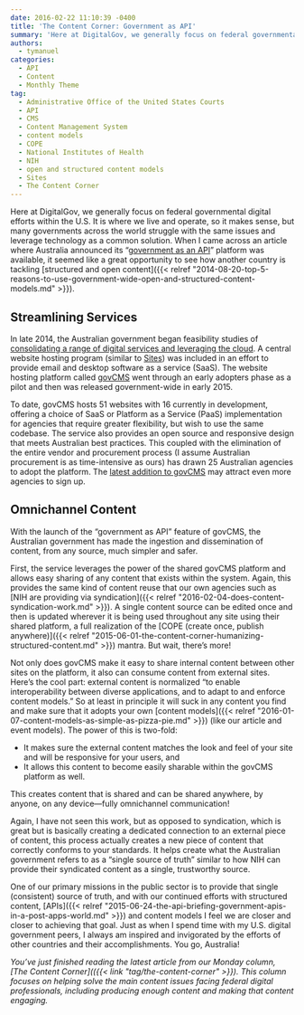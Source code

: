 ```yaml
---
date: 2016-02-22 11:10:39 -0400
title: 'The Content Corner: Government as API'
summary: 'Here at DigitalGov, we generally focus on federal governmental digital efforts within the U.S. It is where we live and operate, so it makes sense, but many governments across the world struggle with the same issues and leverage technology as a common solution. When I came across an article where Australia announced its &ldquo;government as'
authors:
  - tymanuel
categories:
  - API
  - Content
  - Monthly Theme
tag:
  - Administrative Office of the United States Courts
  - API
  - CMS
  - Content Management System
  - content models
  - COPE
  - National Institutes of Health
  - NIH
  - open and structured content models
  - Sites
  - The Content Corner
---
```


Here at DigitalGov, we generally focus on federal governmental digital efforts within the U.S. It is where we live and operate, so it makes sense, but many governments across the world struggle with the same issues and leverage technology as a common solution. When I came across an article where Australia announced its “[government as an API](https://www.govcms.gov.au/about/news/govcms-announces-implementation-omni-channel-and-government-api)” platform was available, it seemed like a great opportunity to see how another country is tackling [structured and open content]({{< relref "2014-08-20-top-5-reasons-to-use-government-wide-open-and-structured-content-models.md" >}}).

## Streamlining Services

In late 2014, the Australian government began feasibility studies of [consolidating a range of digital services and leveraging the cloud](http://www.itnews.com.au/news/finance-floats-whole-of-govt-cloud-email-desktop-buying-scheme-396208). A central website hosting program (similar to [Sites](https://sites.usa.gov/)) was included in an effort to provide email and desktop software as a service (SaaS). The website hosting platform called [govCMS](https://www.govcms.gov.au) went through an early adopters phase as a pilot and then was released government-wide in early 2015.

To date, govCMS hosts 51 websites with 16 currently in development, offering a choice of SaaS or Platform as a Service (PaaS) implementation for agencies that require greater flexibility, but wish to use the same codebase. The service also provides an open source and responsive design that meets Australian best practices. This coupled with the elimination of the entire vendor and procurement process (I assume Australian procurement is as time-intensive as ours) has drawn 25 Australian agencies to adopt the platform. The [latest addition to govCMS](https://www.govcms.gov.au/about/news/govcms-announces-implementation-omni-channel-and-government-api) may attract even more agencies to sign up.

## Omnichannel Content

With the launch of the “government as API” feature of govCMS, the Australian government has made the ingestion and dissemination of content, from any source, much simpler and safer.

First, the service leverages the power of the shared govCMS platform and allows easy sharing of any content that exists within the system. Again, this provides the same kind of content reuse that our own agencies such as [NIH are providing via syndication]({{< relref "2016-02-04-does-content-syndication-work.md" >}}). A single content source can be edited once and then is updated wherever it is being used throughout any site using their shared platform, a full realization of the [COPE (create once, publish anywhere)]({{< relref "2015-06-01-the-content-corner-humanizing-structured-content.md" >}}) mantra. But wait, there’s more!

Not only does govCMS make it easy to share internal content between other sites on the platform, it also can consume content from external sites. Here’s the cool part: external content is normalized “to enable interoperability between diverse applications, and to adapt to and enforce content models.&#8221; So at least in principle it will suck in any content you find and make sure that it adopts your own [content models]({{< relref "2016-01-07-content-models-as-simple-as-pizza-pie.md" >}}) (like our article and event models). The power of this is two-fold:

  * It makes sure the external content matches the look and feel of your site and will be responsive for your users, and
  * It allows this content to become easily sharable within the govCMS platform as well.

This creates content that is shared and can be shared anywhere, by anyone, on any device—fully omnichannel communication!

Again, I have not seen this work, but as opposed to syndication, which is great but is basically creating a dedicated connection to an external piece of content, this process actually creates a new piece of content that correctly conforms to your standards. It helps create what the Australian government refers to as a “single source of truth” similar to how NIH can provide their syndicated content as a single, trustworthy source.

One of our primary missions in the public sector is to provide that single (consistent) source of truth, and with our continued efforts with structured content, [APIs]({{< relref "2015-06-24-the-api-briefing-government-apis-in-a-post-apps-world.md" >}}) and content models I feel we are closer and closer to achieving that goal. Just as when I spend time with my U.S. digital government peers, I always am inspired and invigorated by the efforts of other countries and their accomplishments. You go, Australia!

_You’ve just finished reading the latest article from our Monday column, [The Content Corner](({{< link "tag/the-content-corner" >}}). This column focuses on helping solve the main content issues facing federal digital professionals, including producing enough content and making that content engaging._